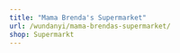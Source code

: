 ```yaml
---
title: "Mama Brenda's Supermarket"
url: /wundanyi/mama-brendas-supermarket/
shop: Supermarkt
---
```

